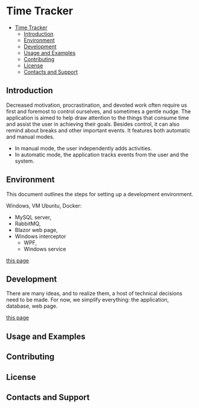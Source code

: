 ﻿# Time Tracker

- [Time Tracker](#time-tracker)
  - [Introduction](#introduction)
  - [Environment](#environment)
  - [Development](#development)
  - [Usage and Examples](#usage-and-examples)
  - [Contributing](#contributing)
  - [License](#license)
  - [Contacts and Support](#contacts-and-support)

## Introduction
Decreased motivation, procrastination, and devoted work often require us first and foremost to control ourselves, and sometimes a gentle nudge. The application is aimed to help draw attention to the things that consume time and assist the user in achieving their goals. Besides control, it can also remind about breaks and other important events. It features both automatic and manual modes.
- In manual mode, the user independently adds activities.
- In automatic mode, the application tracks events from the user and the system.

## Environment
This document outlines the steps for setting up a development environment.

Windows, VM Ubuntu, Docker:
 - MySQL server,
 - RabbitMQ,
 - Blazor web page,
 - Windows interceptor
   - WPF,
   - Windows service

[this page](md/environment/environment.md)

## Development
There are many ideas, and to realize them, a host of technical decisions need to be made. For now, we simplify everything: the application, database, web page.

[this page](md/development/development.md)

## Usage and Examples

## Contributing

## License

## Contacts and Support